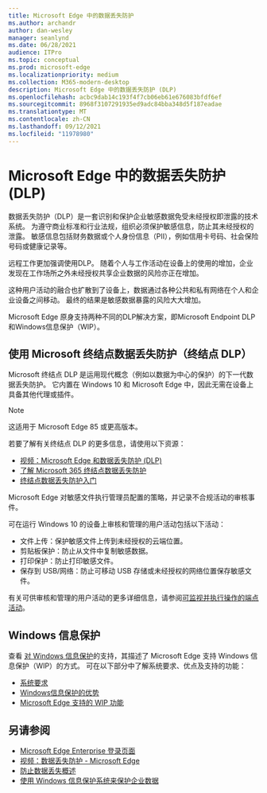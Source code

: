 ```yaml
---
title: Microsoft Edge 中的数据丢失防护
ms.author: archandr
author: dan-wesley
manager: seanlynd
ms.date: 06/28/2021
audience: ITPro
ms.topic: conceptual
ms.prod: microsoft-edge
ms.localizationpriority: medium
ms.collection: M365-modern-desktop
description: Microsoft Edge 中的数据丢失防护 (DLP)
ms.openlocfilehash: acbc9dab14c193f4f7cb06eb61e676083bfdf6ef
ms.sourcegitcommit: 8968f3107291935ed9adc84bba348d5f187eadae
ms.translationtype: MT
ms.contentlocale: zh-CN
ms.lasthandoff: 09/12/2021
ms.locfileid: "11978980"
---
```

# <a name="data-loss-prevention-dlp-in-microsoft-edge"></a>Microsoft Edge 中的数据丢失防护 (DLP)

数据丢失防护（DLP）是一套识别和保护企业敏感数据免受未经授权即泄露的技术系统。 为遵守商业标准和行业法规，组织必须保护敏感信息，防止其未经授权的泄露。 敏感信息包括财务数据或个人身份信息（PII），例如信用卡号码、社会保险号码或健康记录等。

远程工作更加强调使用DLP。 随着个人与工作活动在设备上的使用的增加，企业发现在工作场所之外未经授权共享企业数据的风险亦正在增加。

这种用户活动的融合也扩散到了设备上，数据通过各种公共和私有网络在个人和企业设备之间移动。 最终的结果是敏感数据暴露的风险大大增加。

Microsoft Edge 原身支持两种不同的DLP解决方案，即Microsoft Endpoint DLP和Windows信息保护（WIP）。

## <a name="microsoft-endpoint-data-loss-prevention-endpoint-dlp"></a>使用 Microsoft 终结点数据丢失防护（终结点 DLP）

Microsoft 终结点 DLP 是运用现代概念（例如以数据为中心的保护）的下一代数据丢失防护。 它内置在 Windows 10 和 Microsoft Edge 中，因此无需在设备上具备其他代理或插件。

> [!NOTE]
> 这适用于 Microsoft Edge 85 或更高版本。

若要了解有关终结点 DLP 的更多信息，请使用以下资源：

- [视频：Microsoft Edge 和数据丢失防护 (DLP)](microsoft-edge-video-security-dlp.md)
- [了解 Microsoft 365 终结点数据丢失防护](/microsoft-365/compliance/endpoint-dlp-learn-about?preserve-view=true&view=o365-worldwide)
- [终结点数据丢失防护入门](/microsoft-365/compliance/endpoint-dlp-getting-started?preserve-view=true&view=o365-worldwide)

Microsoft Edge 对敏感文件执行管理员配置的策略，并记录不合规活动的审核事件。

可在运行 Windows 10 的设备上审核和管理的用户活动包括以下活动：

- 文件上传：保护敏感文件上传到未经授权的云端位置。 <!-- The next 3 screenshots show a sequence where a user tries to drop a sensitive data file on to their local storage.-->
- 剪贴板保护：防止从文件中复制敏感数据。
- 打印保护：防止打印敏感文件。
- 保存到 USB/网络：防止可移动 USB 存储或未经授权的网络位置保存敏感文件。

有关可供审核和管理的用户活动的更多详细信息，请参阅[可监视并执行操作的端点活动](/microsoft-365/compliance/endpoint-dlp-learn-about?preserve-view=true&view=o365-worldwide#endpoint-activities-you-can-monitor-and-take-action-on)。

## <a name="windows-information-protection"></a>Windows 信息保护

查看 [对 Windows 信息保护](./microsoft-edge-security-windows-information-protection.md)的支持，其描述了 Microsoft Edge 支持 Windows 信息保护（WIP）的方式。 可在以下部分中了解系统要求、优点及支持的功能：

- [系统要求](./microsoft-edge-security-windows-information-protection.md#system-requirements)
- [Windows信息保护的优势](./microsoft-edge-security-windows-information-protection.md#windows-information-protection-benefits)
- [Microsoft Edge 支持的 WIP 功能](./microsoft-edge-security-windows-information-protection.md#wip-features-supported-in-microsoft-edge)

## <a name="see-also"></a>另请参阅

- [Microsoft Edge Enterprise 登录页面](https://aka.ms/EdgeEnterprise)
- [视频：数据丢失防护 - Microsoft Edge](https://www.youtube.com/watch?v=dLD04U9eTqg)
- [防止数据丢失概述](/microsoft-365/compliance/data-loss-prevention-policies?preserve-view=true&view=o365-worldwide)
- [使用 Windows 信息保护系统来保护企业数据](/windows/security/information-protection/windows-information-protection/protect-enterprise-data-using-wip)